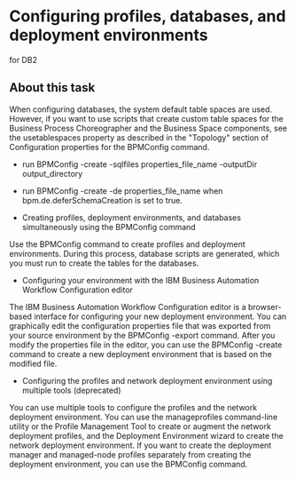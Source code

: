 # Configuring profiles, databases, and deployment environments
for DB2

## About this task

When configuring databases, the system default table spaces
are used. However, if you want to use scripts that create custom table spaces
for the Business Process Choreographer and the Business Space components,
see the usetablespaces property as described
in the "Topology" section of  Configuration
properties for the BPMConfig command.

- run BPMConfig -create -sqlfiles properties\_file\_name -outputDir output\_directory
- run BPMConfig -create -de properties\_file\_name when bpm.de.deferSchemaCreation is
set to true.

- Creating profiles, deployment environments, and databases simultaneously using the BPMConfig command

Use the BPMConfig command to create profiles and deployment environments. During this process, database scripts are generated, which you must run to create the tables for the databases.
- Configuring your environment with the IBM Business Automation Workflow Configuration editor

The IBM Business Automation Workflow Configuration editor is a browser-based interface for configuring your new deployment environment. You can graphically edit the configuration properties file that was exported from your source environment by the BPMConfig -export command. After you modify the properties file in the editor, you can use the BPMConfig -create command to create a new deployment environment that is based on the modified file.
- Configuring the profiles and network deployment environment using multiple tools (deprecated)

You can use multiple tools to configure the profiles and the network deployment environment. You can use the manageprofiles command-line utility or the Profile Management Tool to create or augment the network deployment profiles, and the Deployment Environment wizard to create the network deployment environment. If you want to create the deployment manager and managed-node profiles separately from creating the deployment environment, you can use the BPMConfig command.